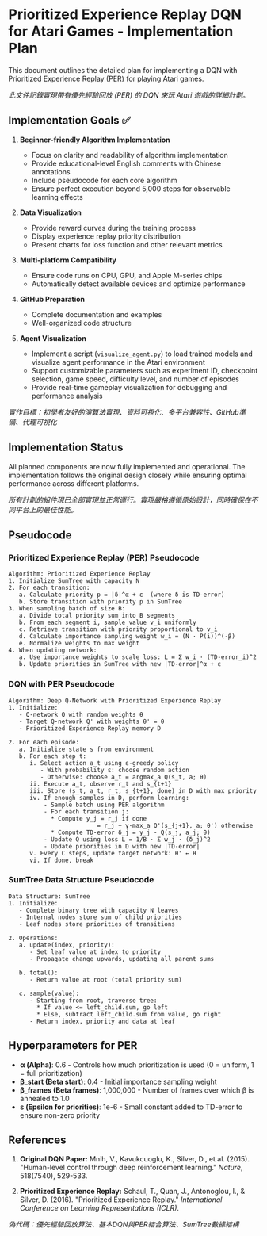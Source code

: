 # Prioritized Experience Replay DQN for Atari Games - Implementation Plan

This document outlines the detailed plan for implementing a DQN with Prioritized Experience Replay (PER) for playing Atari games.

*此文件記錄實現帶有優先經驗回放 (PER) 的 DQN 來玩 Atari 遊戲的詳細計劃。*

## Implementation Goals ✅

1. **Beginner-friendly Algorithm Implementation** 
   - Focus on clarity and readability of algorithm implementation
   - Provide educational-level English comments with Chinese annotations
   - Include pseudocode for each core algorithm
   - Ensure perfect execution beyond 5,000 steps for observable learning effects

2. **Data Visualization** 
   - Provide reward curves during the training process
   - Display experience replay priority distribution
   - Present charts for loss function and other relevant metrics

3. **Multi-platform Compatibility** 
   - Ensure code runs on CPU, GPU, and Apple M-series chips
   - Automatically detect available devices and optimize performance

4. **GitHub Preparation** 
   - Complete documentation and examples
   - Well-organized code structure

5. **Agent Visualization**
   - Implement a script (`visualize_agent.py`) to load trained models and visualize agent performance in the Atari environment
   - Support customizable parameters such as experiment ID, checkpoint selection, game speed, difficulty level, and number of episodes
   - Provide real-time gameplay visualization for debugging and performance analysis

*實作目標：初學者友好的演算法實現、資料可視化、多平台兼容性、GitHub準備、代理可視化*

## Implementation Status

All planned components are now fully implemented and operational. The implementation follows the original design closely while ensuring optimal performance across different platforms.

*所有計劃的組件現已全部實現並正常運行。實現嚴格遵循原始設計，同時確保在不同平台上的最佳性能。*

## Pseudocode

### Prioritized Experience Replay (PER) Pseudocode
```
Algorithm: Prioritized Experience Replay
1. Initialize SumTree with capacity N
2. For each transition:
   a. Calculate priority p = |δ|^α + ε  (where δ is TD-error)
   b. Store transition with priority p in SumTree
3. When sampling batch of size B:
   a. Divide total priority sum into B segments
   b. From each segment i, sample value v_i uniformly
   c. Retrieve transition with priority proportional to v_i
   d. Calculate importance sampling weight w_i = (N · P(i))^(-β)
   e. Normalize weights to max weight
4. When updating network:
   a. Use importance weights to scale loss: L = Σ w_i · (TD-error_i)^2
   b. Update priorities in SumTree with new |TD-error|^α + ε
```

### DQN with PER Pseudocode
```
Algorithm: Deep Q-Network with Prioritized Experience Replay
1. Initialize:
   - Q-network Q with random weights θ
   - Target Q-network Q' with weights θ' = θ
   - Prioritized Experience Replay memory D
   
2. For each episode:
   a. Initialize state s from environment
   b. For each step t:
      i. Select action a_t using ε-greedy policy
         - With probability ε: choose random action
         - Otherwise: choose a_t = argmax_a Q(s_t, a; θ)
      ii. Execute a_t, observe r_t and s_{t+1}
      iii. Store (s_t, a_t, r_t, s_{t+1}, done) in D with max priority
      iv. If enough samples in D, perform learning:
          - Sample batch using PER algorithm
          - For each transition j:
            * Compute y_j = r_j if done
                         = r_j + γ·max_a Q'(s_{j+1}, a; θ') otherwise
            * Compute TD-error δ_j = y_j - Q(s_j, a_j; θ)
          - Update Q using loss L = 1/B · Σ w_j · (δ_j)^2
          - Update priorities in D with new |TD-error|
      v. Every C steps, update target network: θ' ← θ
      vi. If done, break
```

### SumTree Data Structure Pseudocode
```
Data Structure: SumTree
1. Initialize:
   - Complete binary tree with capacity N leaves
   - Internal nodes store sum of child priorities
   - Leaf nodes store priorities of transitions
   
2. Operations:
   a. update(index, priority):
      - Set leaf value at index to priority
      - Propagate change upwards, updating all parent sums
      
   b. total():
      - Return value at root (total priority sum)
      
   c. sample(value):
      - Starting from root, traverse tree:
        * If value <= left_child.sum, go left
        * Else, subtract left_child.sum from value, go right
      - Return index, priority and data at leaf
```

## Hyperparameters for PER

- **α (Alpha)**: 0.6 - Controls how much prioritization is used (0 = uniform, 1 = full prioritization)
- **β_start (Beta start)**: 0.4 - Initial importance sampling weight
- **β_frames (Beta frames)**: 1,000,000 - Number of frames over which β is annealed to 1.0
- **ε (Epsilon for priorities)**: 1e-6 - Small constant added to TD-error to ensure non-zero priority

## References

1. **Original DQN Paper:**
   Mnih, V., Kavukcuoglu, K., Silver, D., et al. (2015). "Human-level control through deep reinforcement learning." *Nature*, 518(7540), 529-533.

2. **Prioritized Experience Replay:**
   Schaul, T., Quan, J., Antonoglou, I., & Silver, D. (2016). "Prioritized Experience Replay." *International Conference on Learning Representations (ICLR)*.

*偽代碼：優先經驗回放算法、基本DQN與PER結合算法、SumTree數據結構*
